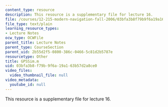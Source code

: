 ```yaml
---
content_type: resource
description: This resource is a supplementary file for lecture 16.
file: /courses/12-215-modern-navigation-fall-2006/03bfa3b8f79b9f6a19a163b57d2a8ce0_GPSSim.m
file_type: text/plain
learning_resource_types:
- Lecture Notes
ocw_type: OCWFile
parent_title: Lecture Notes
parent_type: CourseSection
parent_uid: 2b55d2f5-0800-386c-0466-5c81d2b5787e
resourcetype: Other
title: GPSSim.m
uid: 03bfa3b8-f79b-9f6a-19a1-63b57d2a8ce0
video_files:
  video_thumbnail_file: null
video_metadata:
  youtube_id: null
---
```

This resource is a supplementary file for lecture 16.

